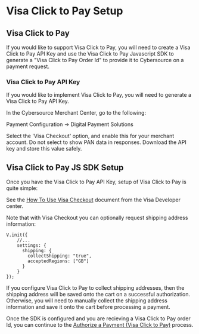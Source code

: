 # Visa Click to Pay Setup

## Visa Click to Pay

If you would like to support Visa Click to Pay, you will need to create a
Visa Click to Pay API Key and use the Visa Click to Pay Javascript SDK to
generate a "Visa Click to Pay Order Id" to provide it to Cybersource on a payment
request.

### Visa Click to Pay API Key

If you would like to implement Visa Click to Pay, you will need to generate a Visa Click to Pay API Key.

In the Cybersource Merchant Center, go to the following:

Payment Configuration → Digital Payment Solutions

Select the 'Visa Checkout' option, and enable this for your merchant account. Do not select to show PAN data in responses. Download the API key and store this value safely.

## Visa Click to Pay JS SDK Setup

Once you have the Visa Click to Pay API Key, setup of Visa Click to Pay is quite simple:

See the [How To Use Visa Checkout](https://developer.visa.com/capabilities/visa_checkout/docs-how-to) document from the Visa Developer center.

Note that with Visa Checkout you can optionally request shipping address information:

    V.init({
    	//...
    	settings: {
    	  shipping: {
    	    collectShipping: "true",
    	    acceptedRegions: ["GB"]
    	  }
    	}
    });

If you configure Visa Click to Pay to collect shipping addresses, then the shipping address will be saved onto the cart on a successful authorization. Otherwise, you will need to manually collect the shipping address information and save it onto the cart before processing a payment.

Once the SDK is configured and you are recieving a Visa Click to Pay order Id, you can continue to the [Authorize a Payment (Visa Click to Pay)](Authorize-a-Payment-Visa-Checkout.md) process.
